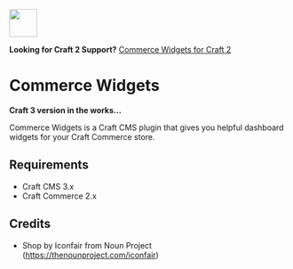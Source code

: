<img src="https://raw.githubusercontent.com/bymayo/commerce-widgets/craft-2/screenshots/icon.png" width="50">

**Looking for Craft 2 Support?** [Commerce Widgets for Craft 2](https://github.com/bymayo/craft-commerce-widgets/tree/craft-2)

# Commerce Widgets

**Craft 3 version in the works...**

Commerce Widgets is a Craft CMS plugin that gives you helpful dashboard widgets for your Craft Commerce store.

## Requirements

- Craft CMS 3.x
- Craft Commerce 2.x

## Credits

- Shop by Iconfair from Noun Project (https://thenounproject.com/iconfair)


